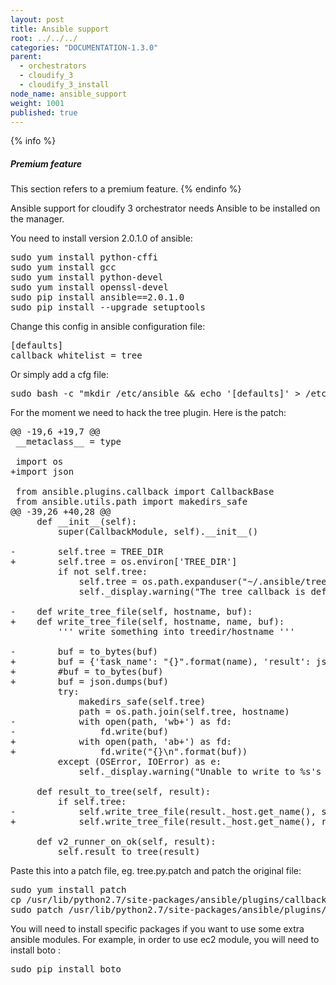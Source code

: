```yaml
---
layout: post
title: Ansible support
root: ../../../
categories: "DOCUMENTATION-1.3.0"
parent:
  - orchestrators
  - cloudify_3
  - cloudify_3_install
node_name: ansible_support
weight: 1001
published: true
---
```


{% info %}
<h5>Premium feature</h5>
This section refers to a premium feature.
{% endinfo %}

Ansible support for cloudify 3 orchestrator needs Ansible to be installed on the manager.

You need to install version 2.0.1.0 of ansible:

<pre>
sudo yum install python-cffi
sudo yum install gcc
sudo yum install python-devel
sudo yum install openssl-devel
sudo pip install ansible==2.0.1.0
sudo pip install --upgrade setuptools 
</pre>

Change this config in ansible configuration file:

<pre>
[defaults]
callback_whitelist = tree
</pre>

Or simply add a cfg file:

<pre>
sudo bash -c "mkdir /etc/ansible && echo '[defaults]' > /etc/ansible/ansible.cfg && echo 'callback_whitelist = tree' >> /etc/ansible/ansible.cfg"
</pre>

For the moment we need to hack the tree plugin. Here is the patch:

<pre>
@@ -19,6 +19,7 @@
 __metaclass__ = type
 
 import os
+import json
 
 from ansible.plugins.callback import CallbackBase
 from ansible.utils.path import makedirs_safe
@@ -39,26 +40,28 @@
     def __init__(self):
         super(CallbackModule, self).__init__()
 
-        self.tree = TREE_DIR
+        self.tree = os.environ['TREE_DIR']
         if not self.tree:
             self.tree = os.path.expanduser("~/.ansible/tree")
             self._display.warning("The tree callback is defaulting to ~/.ansible/tree, as an invalid directory was provided: %s" % self.tree)
 
-    def write_tree_file(self, hostname, buf):
+    def write_tree_file(self, hostname, name, buf):
         ''' write something into treedir/hostname '''
 
-        buf = to_bytes(buf)
+        buf = {'task_name': "{}".format(name), 'result': json.loads(buf)}
+        #buf = to_bytes(buf)
+        buf = json.dumps(buf)
         try:
             makedirs_safe(self.tree)
             path = os.path.join(self.tree, hostname)
-            with open(path, 'wb+') as fd:
-                fd.write(buf)
+            with open(path, 'ab+') as fd:
+                fd.write("{}\n".format(buf))
         except (OSError, IOError) as e:
             self._display.warning("Unable to write to %s's file: %s" % (hostname, str(e)))
 
     def result_to_tree(self, result):
         if self.tree:
-            self.write_tree_file(result._host.get_name(), self._dump_results(result._result))
+            self.write_tree_file(result._host.get_name(), result._task, self._dump_results(result._result))
 
     def v2_runner_on_ok(self, result):
         self.result_to_tree(result)
</pre>

Paste this into a patch file, eg. tree.py.patch and patch the original file:

<pre>
sudo yum install patch
cp /usr/lib/python2.7/site-packages/ansible/plugins/callback/tree.py tree.py.back
sudo patch /usr/lib/python2.7/site-packages/ansible/plugins/callback/tree.py tree.py.patch
</pre>

You will need to install specific packages if you want to use some extra ansible modules. For example, in order to use ec2 module, you will need to install boto :

<pre>
sudo pip install boto
</pre>
